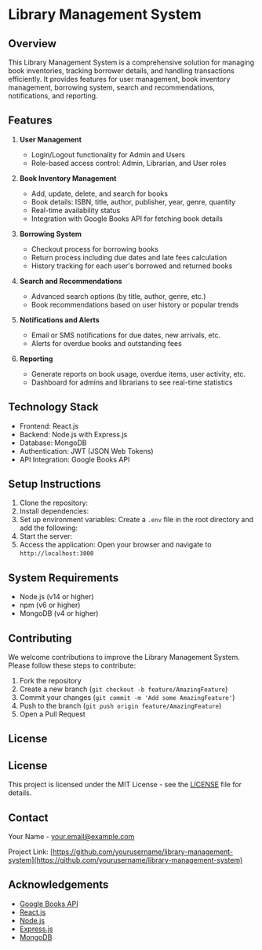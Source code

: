 # Library Management System

## Overview

This Library Management System is a comprehensive solution for managing book inventories, tracking borrower details, and handling transactions efficiently. It provides features for user management, book inventory management, borrowing system, search and recommendations, notifications, and reporting.

## Features

1. **User Management**
   - Login/Logout functionality for Admin and Users
   - Role-based access control: Admin, Librarian, and User roles

2. **Book Inventory Management**
   - Add, update, delete, and search for books
   - Book details: ISBN, title, author, publisher, year, genre, quantity
   - Real-time availability status
   - Integration with Google Books API for fetching book details

3. **Borrowing System**
   - Checkout process for borrowing books
   - Return process including due dates and late fees calculation
   - History tracking for each user's borrowed and returned books

4. **Search and Recommendations**
   - Advanced search options (by title, author, genre, etc.)
   - Book recommendations based on user history or popular trends

5. **Notifications and Alerts**
   - Email or SMS notifications for due dates, new arrivals, etc.
   - Alerts for overdue books and outstanding fees

6. **Reporting**
   - Generate reports on book usage, overdue items, user activity, etc.
   - Dashboard for admins and librarians to see real-time statistics

## Technology Stack

- Frontend: React.js
- Backend: Node.js with Express.js
- Database: MongoDB
- Authentication: JWT (JSON Web Tokens)
- API Integration: Google Books API

## Setup Instructions

1. Clone the repository:
2. Install dependencies:
3. Set up environment variables:
Create a `.env` file in the root directory and add the following:
4. Start the server:
5. Access the application:
Open your browser and navigate to `http://localhost:3000`

## System Requirements

- Node.js (v14 or higher)
- npm (v6 or higher)
- MongoDB (v4 or higher)

## Contributing

We welcome contributions to improve the Library Management System. Please follow these steps to contribute:

1. Fork the repository
2. Create a new branch (`git checkout -b feature/AmazingFeature`)
3. Commit your changes (`git commit -m 'Add some AmazingFeature'`)
4. Push to the branch (`git push origin feature/AmazingFeature`)
5. Open a Pull Request

## License

## License

This project is licensed under the MIT License - see the [LICENSE](LICENSE) file for details.

## Contact

Your Name - your.email@example.com

Project Link: [https://github.com/yourusername/library-management-system](https://github.com/yourusername/library-management-system)

## Acknowledgements

- [Google Books API](https://developers.google.com/books)
- [React.js](https://reactjs.org/)
- [Node.js](https://nodejs.org/)
- [Express.js](https://expressjs.com/)
- [MongoDB](https://www.mongodb.com/)
  
